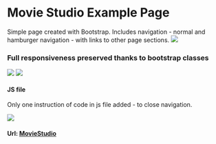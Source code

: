 <h1>Movie Studio Example Page </h1>
Simple page created with Bootstrap. Includes navigation - normal and hamburger navigation -  with links to other page sections.
<img src="https://user-images.githubusercontent.com/89840843/187090357-fd55dd1d-9944-47ec-8a88-5c8a3d6e250b.png">
<h3>Full responsiveness preserved thanks to bootstrap classes</h3>
<img src="https://user-images.githubusercontent.com/89840843/187090391-52c1fdd1-21a5-431b-8642-0a8412c4880a.png">
<img src="https://user-images.githubusercontent.com/89840843/187090410-c24a5124-6d84-4c07-92b6-895dc2e5cbb3.png">

<h4>JS file</h4>
<p>Only one instruction of code in js file added - to close navigation.</p>
<img src="https://user-images.githubusercontent.com/89840843/187090480-3cc3d058-8348-4c80-9ab8-6e748b9a5041.png">

<h4>Url: <a href="https://www.moviestudio.networkmanager.pl">MovieStudio</a></h4>

